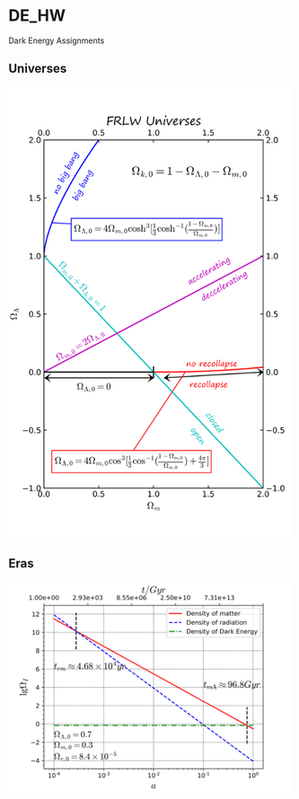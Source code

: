 # DE_HW
Dark Energy Assignments
## Universes
![avatar](Universes.png)
## Eras
![avatar](R2M_Eralog.png)
